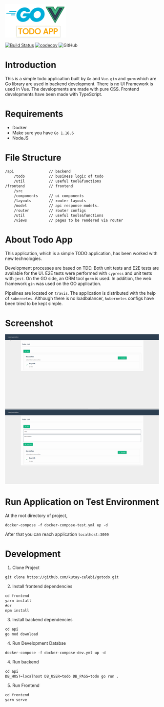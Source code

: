 <a href="https://raw.githubusercontent.com/kutay-celebi/gotodo/master/img/ss-1.png">
<img width="200" style="text-align: center" src="https://raw.githubusercontent.com/kutay-celebi/gotodo/master/img/img-todoapp.png">
</a>

[![Build Status](https://travis-ci.com/kutay-celebi/gotodo.svg?branch=master)](https://travis-ci.com/kutay-celebi/gotodo)
[![codecov](https://codecov.io/gh/kutay-celebi/gotodo/branch/master/graph/badge.svg?token=fsnUvnu3Fx)](https://codecov.io/gh/kutay-celebi/gotodo)
![GitHub](https://img.shields.io/github/license/kutay-celebi/gotodo)

# Introduction

This is a simple todo application built by `Go` and `Vue`. `gin` and `gorm` which are Go library are used in backend development. There is
no UI Framework is used in Vue. The developments are made with pure CSS. Frontend developments have been made with TypeScript.

# Requirements

- Docker
- Make sure you have `Go 1.16.6`
- NodeJS

# File Structure

```
/api                // backend
    /todo           // business logic of todo
    /util           // useful tool&functions 
/frontend           // frontend
    /src            
    /components     // ui components
    /layouts        // router layouts
    /model          // api response models.
    /router         // router configs
    /util           // useful tools&functions
    /views          // pages to be rendered via router
```

# About Todo App

This application, which is a simple TODO application, has been worked with new technologies.

Development processes are based on TDD. Both unit tests and E2E tests are available for the UI. E2E tests were performed with `cypress` and
unit tests with `jest`. On the GO side, an ORM tool `gorm` is used. In addition, the web framework `gin` was used on the GO application.

Pipelines are located on `travis`. The application is distributed with the help of `kubernetes`. Although there is no loadbalancer, `kubernetes` configs have been tried to be kept simple.

# Screenshot
<a href="https://raw.githubusercontent.com/kutay-celebi/gotodo/master/img/ss-1.png">
<img width="600" src="https://raw.githubusercontent.com/kutay-celebi/gotodo/master/img/ss-1.png">
</a>


<a href="https://raw.githubusercontent.com/kutay-celebi/gotodo/master/img/ss-2.png">
<img width="600" src="https://raw.githubusercontent.com/kutay-celebi/gotodo/master/img/ss-2.png">
</a>

# Run Application on Test Environment

At the root directory of project,

```shell
docker-compose -f docker-compose-test.yml up -d 
```

After that you can reach application `localhost:3000`

# Development

1. Clone Project

```shell
git clone https://github.com/kutay-celebi/gotodo.git
```

2. Install frontend dependencies

``` shell
cd frontend
yarn install
#or 
npm install
```

3. Install backend dependencies

```shell
cd api
go mod download
```

4. Run Development Databse

```shell
docker-compose -f docker-compose-dev.yml up -d
```

4. Run backend

```shell
cd api
DB_HOST=localhost DB_USER=todo DB_PASS=todo go run .
```

5. Run Frontend

```shell
cd frontend
yarn serve
```
